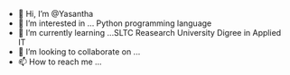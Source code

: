 - 👋 Hi, I’m @Yasantha
- 👀 I’m interested in ... Python programming language
- 🌱 I’m currently learning ...SLTC Reasearch University Digree in Applied IT
- 💞️ I’m looking to collaborate on ...
- 📫 How to reach me ...

<!---
Yasantha96/Yasantha96 is a ✨ special ✨ repository because its `README.md` (this file) appears on your GitHub profile.
You can click the Preview link to take a look at your changes.
--->
